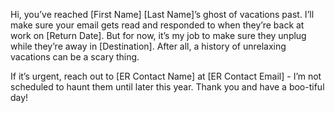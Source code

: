Hi, you’ve reached [First Name] [Last Name]’s ghost of vacations past. I’ll make sure your email gets read and responded to when they’re back at work on [Return Date]. But for now, it’s my job to make sure they unplug while they’re away in [Destination]. After all, a history of unrelaxing vacations can be a scary thing.

If it’s urgent, reach out to [ER Contact Name] at [ER Contact Email] - I’m not scheduled to haunt them until later this year. Thank you and have a boo-tiful day!
